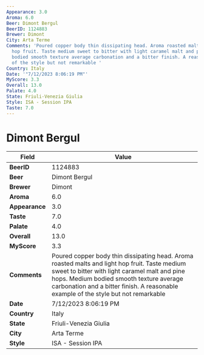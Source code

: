 ```yaml
---
Appearance: 3.0
Aroma: 6.0
Beer: Dimont Bergul
BeerID: 1124883
Brewer: Dimont
City: Arta Terme
Comments: 'Poured copper body thin dissipating head. Aroma roasted malts and light
  hop fruit. Taste medium sweet to bitter with light caramel malt and pine hops.  Medium
  bodied smooth texture average carbonation and a bitter finish. A reasonable example
  of the style but not remarkable '
Country: Italy
Date: '"7/12/2023 8:06:19 PM"'
MyScore: 3.3
Overall: 13.0
Palate: 4.0
State: Friuli-Venezia Giulia
Style: ISA - Session IPA
Taste: 7.0
---
```


# Dimont Bergul

| Field         | Value |
|---------------|-------|
| **BeerID** | 1124883 |
| **Beer** | Dimont Bergul |
| **Brewer** | Dimont |
| **Aroma** | 6.0 |
| **Appearance** | 3.0 |
| **Taste** | 7.0 |
| **Palate** | 4.0 |
| **Overall** | 13.0 |
| **MyScore** | 3.3 |
| **Comments** | Poured copper body thin dissipating head. Aroma roasted malts and light hop fruit. Taste medium sweet to bitter with light caramel malt and pine hops.  Medium bodied smooth texture average carbonation and a bitter finish. A reasonable example of the style but not remarkable  |
| **Date** | 7/12/2023 8:06:19 PM |
| **Country** | Italy |
| **State** | Friuli-Venezia Giulia |
| **City** | Arta Terme |
| **Style** | ISA - Session IPA |
